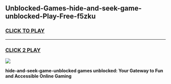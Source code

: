 
## Unblocked-Games-hide-and-seek-game-unblocked-Play-Free-f5zku
<h3>
<a href="https://premium76.site?title=hide-and-seek-game-unblocked&ref=22A">CLICK TO PLAY</a></h3>
<hr>

<h3>
<a href="https://premium76.site?title=hide-and-seek-game-unblocked&ref=22A">CLICK 2 PLAY</a>
  
</h3>

<a href="https://premium76.site?title=hide-and-seek-game-unblocked&ref=22A"><img src="https://clearcache.store/games.png"></a>


**hide-and-seek-game-unblocked games unblocked: Your Gateway to Fun and Accessible Online Gaming**

